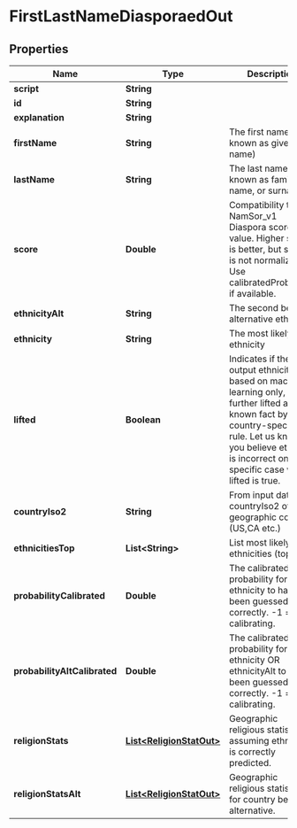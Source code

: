 
# FirstLastNameDiasporaedOut

## Properties
Name | Type | Description | Notes
------------ | ------------- | ------------- | -------------
**script** | **String** |  |  [optional]
**id** | **String** |  |  [optional]
**explanation** | **String** |  |  [optional]
**firstName** | **String** | The first name (also known as given name) |  [optional]
**lastName** | **String** | The last name (also known as family name, or surname) |  [optional]
**score** | **Double** | Compatibility to NamSor_v1 Diaspora score value. Higher score is better, but score is not normalized. Use calibratedProbability if available.  |  [optional]
**ethnicityAlt** | **String** | The second best alternative ethnicity |  [optional]
**ethnicity** | **String** | The most likely ethnicity |  [optional]
**lifted** | **Boolean** | Indicates if the output ethnicity is based on machine learning only, or further lifted as a known fact by a country-specific rule. Let us know if you believe ethnicity is incorrect on a specific case where lifted is true. |  [optional]
**countryIso2** | **String** | From input data, the countryIso2 of geographic context (US,CA etc.) |  [optional]
**ethnicitiesTop** | **List&lt;String&gt;** | List most likely ethnicities (top 10) |  [optional]
**probabilityCalibrated** | **Double** | The calibrated probability for ethnicity to have been guessed correctly. -1 &#x3D; still calibrating.  |  [optional]
**probabilityAltCalibrated** | **Double** | The calibrated probability for ethnicity OR ethnicityAlt to have been guessed correctly. -1 &#x3D; still calibrating.  |  [optional]
**religionStats** | [**List&lt;ReligionStatOut&gt;**](ReligionStatOut.md) | Geographic religious statistics, assuming ethnicity is correctly predicted. |  [optional]
**religionStatsAlt** | [**List&lt;ReligionStatOut&gt;**](ReligionStatOut.md) | Geographic religious statistics, for country best alternative. |  [optional]



